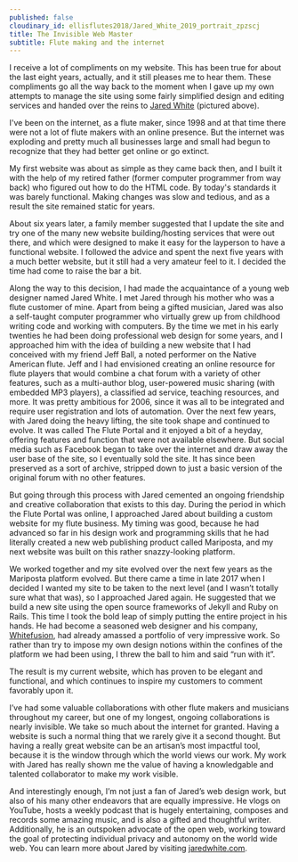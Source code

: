 ```yaml
---
published: false
cloudinary_id: ellisflutes2018/Jared_White_2019_portrait_zpzscj
title: The Invisible Web Master
subtitle: Flute making and the internet
---
```


I receive a lot of compliments on my website. This has been true for about the last eight years, actually, and it still pleases me to hear them.  These compliments go all the way back to the moment when I gave up my own attempts to manage the site using some fairly simplified design and editing services and handed over the reins to [Jared White](https://whitefusion.io/) (pictured above).

I've been on the internet, as a flute maker, since 1998 and at that time there were not a lot of flute makers with an online presence.  But the internet was exploding and pretty much all businesses large and small had begun to recognize that they had better get online or go extinct.
		 
My first website was about as simple as they came back then, and I built it with the help of my retired father (former computer programmer from way back) who figured out how to do the HTML code.  By today's standards it was barely functional.  Making changes was slow and tedious, and as a result the site remained static for years.

About six years later, a family member suggested that I update the site and try one of the many new website building/hosting services that were out there, and which were designed to make it easy for the layperson to have a functional website.  I followed the advice and spent the next five years with a much better website, but it still had a very amateur feel to it.  I decided the time had come to raise the bar a bit.

Along the way to this decision, I had made the acquaintance of a young web designer named Jared White.  I met Jared through his mother who was a flute customer of mine.  Apart from being a gifted musician, Jared was also a self-taught computer programmer who virtually grew up from childhood writing code and working with computers.  By the time we met in his early twenties he had been doing professional web design for some years, and I approached him with the idea of building a new website that I had conceived with my friend Jeff Ball, a noted performer on the Native American flute.  Jeff and I had envisioned creating an online resource for flute players that would combine a chat forum with a variety of other features, such as a multi-author blog, user-powered music sharing (with embedded MP3 players), a classified ad service, teaching resources, and more.  It was pretty ambitious for 2006, since it was all to be integrated and require user registration and lots of automation.  Over the next few years, with Jared doing the heavy lifting, the site took shape and continued to evolve.  It was called The Flute Portal and it enjoyed a bit of a heyday, offering features and function that were not available elsewhere.  But social media such as Facebook began to take over the internet and draw away the user base of the site, so I eventually sold the site.  It has since been preserved as a sort of archive, stripped down to just a basic version of the original forum with no other features.

But going through this process with Jared cemented an ongoing friendship and creative collaboration that exists to this day.  During the period in which the Flute Portal was online, I approached Jared about building a custom website for my flute business.  My timing was good, because he had advanced so far in his design work and programming skills that he had literally created a new web publishing product called Mariposta, and my next website was built on this rather snazzy-looking platform.  

We worked together and my site evolved over the next few years as the Mariposta platform evolved.  But there came a time in late 2017 when I decided I wanted my site to be taken to the next level (and I wasn’t totally sure what that was), so I approached Jared again.   He suggested that we build a new site using the open source frameworks of Jekyll and Ruby on Rails.  This time I took the bold leap of simply putting the entire project in his hands.  He had become a seasoned web designer and his company, [Whitefusion](https://whitefusion.io/), had already amassed a portfolio of very impressive work.  So rather than try to impose my own design notions within the confines of the platform we had been using, I threw the ball to him and said “run with it”.  

The result is my current website, which has proven to be elegant and functional, and which continues to inspire my customers to comment favorably upon it.  

I’ve had some valuable collaborations with other flute makers and musicians throughout my career, but one of my longest, ongoing collaborations is nearly invisible. We take so much about the internet for granted.  Having a website is such a normal thing that we rarely give it a second thought.  But having a really great website can be an artisan’s most impactful tool, because it is the window through which the world views our work.  My work with Jared has really shown me the value of having a knowledgable and talented collaborator to make my work visible.

And interestingly enough, I’m not just a fan of Jared’s web design work, but also of his many other endeavors that are equally impressive.  He vlogs on YouTube, hosts a weekly podcast that is hugely entertaining, composes and records some amazing music, and is also a gifted and thoughtful writer.  Additionally, he is an outspoken advocate of the open web, working toward the goal of protecting individual privacy and autonomy on the world wide web.  You can learn more about Jared by visiting [jaredwhite.com](https://jaredwhite.com/).